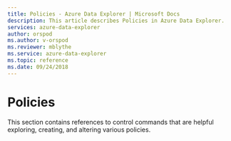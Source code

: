 ```yaml
---
title: Policies - Azure Data Explorer | Microsoft Docs
description: This article describes Policies in Azure Data Explorer.
services: azure-data-explorer
author: orspod
ms.author: v-orspod
ms.reviewer: mblythe
ms.service: azure-data-explorer
ms.topic: reference
ms.date: 09/24/2018
---
```

# Policies

This section contains references to control commands that are helpful exploring, creating, and altering various policies.